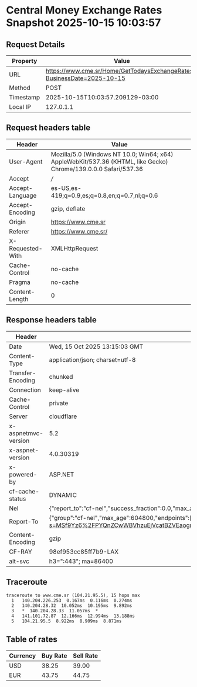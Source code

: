 # Central Money Exchange Rates Snapshot 2025-10-15 10:03:57
## Request Details

| Property | Value |
|----------|-------|
| URL | https://www.cme.sr/Home/GetTodaysExchangeRates/?BusinessDate=2025-10-15 |
| Method | POST |
| Timestamp | 2025-10-15T10:03:57.209129-03:00 |
| Local IP | 127.0.1.1 |
    
## Request headers table

| Header | Value |
|--------|-------|
| User-Agent | Mozilla/5.0 (Windows NT 10.0; Win64; x64) AppleWebKit/537.36 (KHTML, like Gecko) Chrome/139.0.0.0 Safari/537.36 |
| Accept | */* |
| Accept-Language | es-US,es-419;q=0.9,es;q=0.8,en;q=0.7,nl;q=0.6 |
| Accept-Encoding | gzip, deflate |
| Origin | https://www.cme.sr |
| Referer | https://www.cme.sr/ |
| X-Requested-With | XMLHttpRequest |
| Cache-Control | no-cache |
| Pragma | no-cache |
| Content-Length | 0 |

    
## Response headers table
| Header | Value |
|--------|-------|
| Date | Wed, 15 Oct 2025 13:15:03 GMT |
| Content-Type | application/json; charset=utf-8 |
| Transfer-Encoding | chunked |
| Connection | keep-alive |
| Cache-Control | private |
| Server | cloudflare |
| x-aspnetmvc-version | 5.2 |
| x-aspnet-version | 4.0.30319 |
| x-powered-by | ASP.NET |
| cf-cache-status | DYNAMIC |
| Nel | {"report_to":"cf-nel","success_fraction":0.0,"max_age":604800} |
| Report-To | {"group":"cf-nel","max_age":604800,"endpoints":[{"url":"https://a.nel.cloudflare.com/report/v4?s=MSf9Yz6%2FPYQnZCwWBVhzuEjVcatBZVEaogn23YuLCw4DdhuvZC5QUh6qF0SYBy21nvUY4%2BFi1oGWVMdWGzeJs6u589pLI0qgpWg%3D"}]} |
| Content-Encoding | gzip |
| CF-RAY | 98ef953cc85ff7b9-LAX |
| alt-svc | h3=":443"; ma=86400 |

## Traceroute 

```
traceroute to www.cme.sr (104.21.95.5), 15 hops max
  1   140.204.226.253  0.167ms  0.116ms  0.274ms 
  2   140.204.28.32  10.052ms  10.195ms  9.892ms 
  3   *  140.204.28.33  11.057ms  * 
  4   141.101.72.87  12.166ms  12.994ms  13.188ms 
  5   104.21.95.5  8.922ms  8.909ms  8.871ms 

```


## Table of rates

| Currency | Buy Rate | Sell Rate |
|----------|----------|-----------|
| USD | 38.25 | 39.00 |
| EUR | 43.75 | 44.75 |
